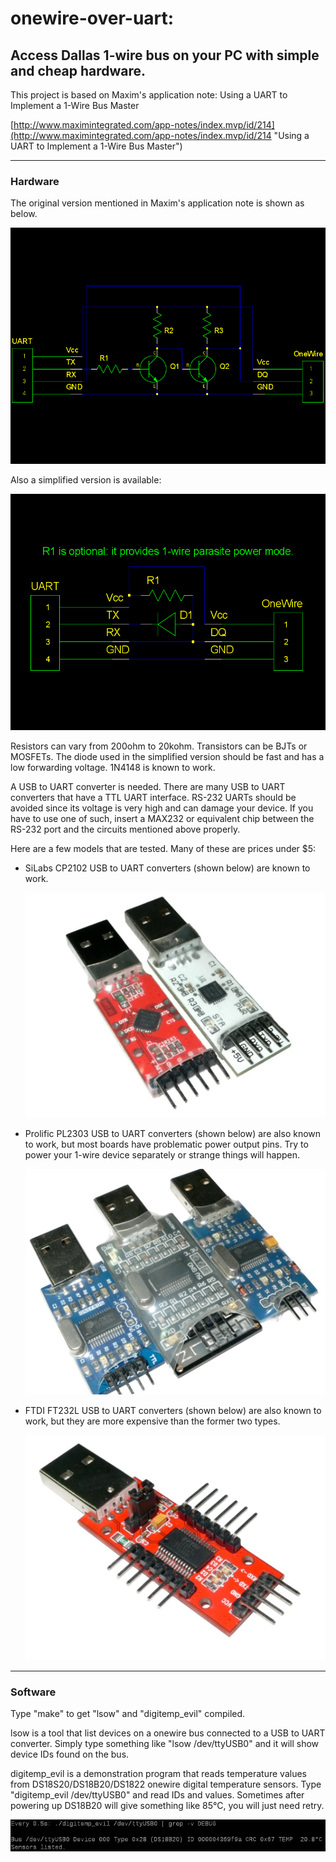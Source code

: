 # onewire-over-uart:
## Access Dallas 1-wire bus on your PC with simple and cheap hardware.

This project is based on Maxim's application note:
Using a UART to Implement a 1-Wire Bus Master

[http://www.maximintegrated.com/app-notes/index.mvp/id/214](http://www.maximintegrated.com/app-notes/index.mvp/id/214 "Using a UART to Implement a 1-Wire Bus Master")

***
### Hardware

The original version mentioned in Maxim's application note is shown as below.

![Schematics](docs/pp2od_tt.png "Original version")

Also a simplified version is available:

![Schematics](docs/pp2od_rd.png "Simplified version")

Resistors can vary from 200ohm to 20kohm. Transistors can be BJTs or MOSFETs.
The diode used in the simplified version should be fast and has a low forwarding voltage.
1N4148 is known to work.

A USB to UART converter is needed.
There are many USB to UART converters that have a TTL UART interface.
RS-232 UARTs should be avoided since its voltage is very high and can damage your device.
If you have to use one of such, insert a MAX232 or equivalent chip between the RS-232 port and
the circuits mentioned above properly.

Here are a few models that are tested. Many of these are prices under $5:

* SiLabs CP2102 USB to UART converters (shown below) are known to work.

    ![Photo](docs/cp2102.jpg "CP2102")

* Prolific PL2303 USB to UART converters (shown below) are also known to work,
    but most boards have problematic power output pins.
    Try to power your 1-wire device separately or strange things will happen.

    ![Photo](docs/pl2303.jpg "PL2303")

* FTDI FT232L USB to UART converters (shown below) are also known to work,
    but they are more expensive than the former two types.

    ![Photo](docs/ft232l.jpg "FT232L")

***
### Software

Type "make" to get "lsow" and "digitemp\_evil" compiled.

lsow is a tool that list devices on a onewire bus connected to a USB to UART converter.
Simply type something like "lsow /dev/ttyUSB0" and it will show device IDs found on the bus.

digitemp\_evil is a demonstration program that reads temperature values from DS18S20/DS18B20/DS1822
onewire digital temperature sensors. Type "digitemp\_evil /dev/ttyUSB0" and read IDs and values.
Sometimes after powering up DS18B20 will give something like 85°C, you will just need retry.

![Terminal Output](docs/dte.png "digitemp\_evil's output")
